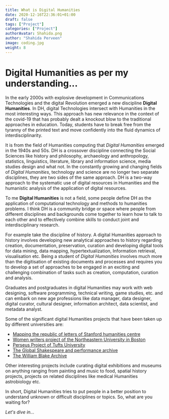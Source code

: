```yaml
---
title: What is Digital Humanities
date: 2020-12-16T22:36:01+01:00
draft: false
tags: ["Project"]
categories: ["Project"]
authorAvatar: Shahida.png
author: "Shahida Perveen"
image: coding.jpg
weight: 8
---
```



# Digital Humanities as per my understanding...         
 



In the early 2000s with explosive development in Communications Technologies and the digital Revolution emerged a new discipline **Digital Humanities**. In DH, digital Technologies intersect with Humanities in the most interesting ways. This approach has new relevance in the context of the covid-19 that has probably dealt a knockout blow to the traditional approaches in education. Today, students have to break free from the tyranny of the printed text and move confidently into the fluid dynamics of interdisciplinarity.   

It is from the field of Humanities computing that *Digital Humanities* emerged in the 1940s and 50s. DH is a crossover discipline connecting the Social Sciences like history and philosophy, archaeology and anthropology, statistics, linguistics, literature, library and information science, media studies design and what not. In the constantly growing and changing fields of *Digital Humanities*, technology and science are no longer two separate disciplines, they are two sides of the same approach. DH is a two-way approach to the systematic use of digital resources in Humanities and the humanistic analysis of the application of digital resources.    


To me **Digital Humanities** is not a field, some people define DH as the application of computational technology and methods to humanities problems. I think DH is a community bridge or space where people from different disciplines and backgrounds come together to learn how to talk to each other and to effectively combine skills to conduct joint and interdisciplinary research.    


For example take the discipline of history. A digital Humanities approach to history involves developing new analytical approaches to history regarding creation, documentation, preservation, curation and developing digital tools for data mining, data mapping, hypertextualization, Information retrieval, visualisation etc. Being a student of *Digital Humanities* involves much more than the digitisation of existing documents and processes and requires you to develop a set of approaches to be engaged in an exciting and challenging combination of tasks such as creation, computation, curation and analysis.     

Graduates and postgraduates in digital Humanities may work with web designing, software programming, technical writing, game studies, etc. and can embark on new age professions like data manager, data designer, digital curator, cultural designer, information architect, data scientist, and metadata analyst.   


Some of the significant digital Humanities projects that have been taken up by different universities are:   

- [Mapping the republic of letters of Stanford humanities centre](http://republicofletters.stanford.edu/)
- [Women writers project of the Northeastern University in Boston](https://www.wwp.northeastern.edu/#:~:text=The%20Women%20Writers%20Project%20is,scholars%2C%20and%20the%20general%20reader.) 
- [Perseus Project of Tufts University](http://www.perseus.tufts.edu/hopper/)
- [The Global Shakespeare and performance archive](https://globalshakespeares.mit.edu/)
- [The William Blake Archive](http://www.blakearchive.org/) 
  


Other interesting projects include curating digital exhibitions and museums on anything ranging from painting and music to food, spatial history projects, projects on related disciplines like medical Humanities astrobiology etc.    

In short, Digital  Humanities tries to put people in a better position to understand unknown or difficult disciplines or topics. So, what are you waiting for?     


*Let's dive in...*
